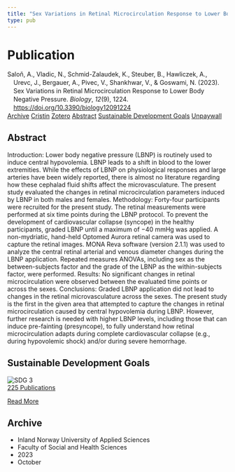 ```yaml
---
title: "Sex Variations in Retinal Microcirculation Response to Lower Body Negative Pressure"
type: pub
---
```

<h1>Publication</h1>
<article id="csl-bib-container-ZWQHEFJ2" class="csl-bib-container">
  <div class="csl-bib-body" style="line-height: 1.35; padding-left: 1em; text-indent:-1em;">
  <div class="csl-entry">Salo&#x148;, A., Vladic, N., Schmid-Zalaudek, K., Steuber, B., Hawliczek, A., Urevc, J., Bergauer, A., Pivec, V., Shankhwar, V., &amp; Goswami, N. (2023). Sex Variations in Retinal Microcirculation Response to Lower Body Negative Pressure. <i>Biology</i>, <i>12</i>(9), 1224. <a href="https://doi.org/10.3390/biology12091224">https://doi.org/10.3390/biology12091224</a></div>
</div>
  <div class="csl-bib-buttons">
    <a href="#taxonomy-article-ZWQHEFJ2" class="csl-bib-button">Archive</a>
    <a href="https://app.cristin.no/results/show.jsf?id=2187619" alt="Cristin URL" class="csl-bib-button">Cristin</a>
    <a href="http://zotero.org/groups/5022929/items/ZWQHEFJ2" alt="Zotero URL" class="csl-bib-button">Zotero</a>
    <a href="#abstract-article-ZWQHEFJ2" class="csl-bib-button">Abstract</a>
    <a href="#sdg-article-ZWQHEFJ2" class="csl-bib-button">Sustainable Development Goals</a>
    <a href="https://doi.org/10.3390/biology12091224" class="csl-bib-button">Unpaywall</a>
  </div>
  <div id="csl-bib-meta-container-ZWQHEFJ2"></div>
</article>
<div id="csl-bib-meta-ZWQHEFJ2" class="csl-bib-meta">
  <article id="abstract-article-ZWQHEFJ2" class="abstract-article">
    <h1>Abstract</h1>
    Introduction: Lower body negative pressure (LBNP) is routinely used to induce central hypovolemia. LBNP leads to a shift in blood to the lower extremities. While the effects of LBNP on physiological responses and large arteries have been widely reported, there is almost no literature regarding how these cephalad fluid shifts affect the microvasculature. The present study evaluated the changes in retinal microcirculation parameters induced by LBNP in both males and females. Methodology: Forty-four participants were recruited for the present study. The retinal measurements were performed at six time points during the LBNP protocol. To prevent the development of cardiovascular collapse (syncope) in the healthy participants, graded LBNP until a maximum of −40 mmHg was applied. A non-mydriatic, hand-held Optomed Aurora retinal camera was used to capture the retinal images. MONA Reva software (version 2.1.1) was used to analyze the central retinal arterial and venous diameter changes during the LBNP application. Repeated measures ANOVAs, including sex as the between-subjects factor and the grade of the LBNP as the within-subjects factor, were performed. Results: No significant changes in retinal microcirculation were observed between the evaluated time points or across the sexes. Conclusions: Graded LBNP application did not lead to changes in the retinal microvasculature across the sexes. The present study is the first in the given area that attempted to capture the changes in retinal microcirculation caused by central hypovolemia during LBNP. However, further research is needed with higher LBNP levels, including those that can induce pre-fainting (presyncope), to fully understand how retinal microcirculation adapts during complete cardiovascular collapse (e.g., during hypovolemic shock) and/or during severe hemorrhage.
  </article>
  <article id="sdg-article-ZWQHEFJ2" class="sdg-article">
    <h1>Sustainable Development Goals</h1>
    <div class="sdg-container"><div id="sdg3" class="sdg">
<img src="{{< params subfolder >}}images/sdg/sdg03_en.png" class="image" alt="SDG 3">
<div class="sdg-overlay">
<a href="{{< params subfolder >}}en/archive/?sdg=3#archive" class="sdg-publication-count"><span>225</span> Publications</a>
<p><a href="https://sdgs.un.org/goals/goal3" class="sdg-read-more">Read More</a></p>
</div>
</div></div>
  </article>
  <article id="taxonomy-article-ZWQHEFJ2" class="taxonomy-article">
    <h1>Archive</h1>
    <ul>
      <li>Inland Norway University of Applied Sciences</li>
      <li>Faculty of Social and Health Sciences</li>
      <li>2023</li>
      <li>October</li>
    </ul>
  </article>
</div>
